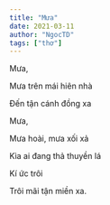 ```yaml
---
title: "Mưa"
date: 2021-03-11
author: "NgocTD"
tags: ["thơ"]
---
```


Mưa,

Mưa trên mái hiên nhà

Đến tận cánh đồng xa

Mưa,

Mưa hoài, mưa xối xả

Kìa ai đang thả thuyền lá

Kí ức trôi

Trôi mãi tận miền xa.